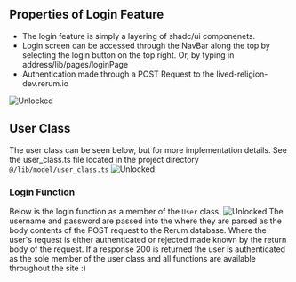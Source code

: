 
## Properties of Login Feature

- The login feature is simply a layering of shadc/ui componenets.
- Login screen can be accessed through the NavBar along the top by selecting the login button on the top right. Or, by typing in address/lib/pages/loginPage
- Authentication made through a POST Request to the lived-religion-dev.rerum.io

![Unlocked](/loginScreen/loginUI.png)

## User Class

The user class can be seen below, but for more implementation details. See the user_class.ts file located in the project directory `@/lib/model/user_class.ts`
![Unlocked](/loginScreen/userClass.png)

### Login Function

Below is the login function as a member of the `User` class.
![Unlocked](/loginScreen/loginFunction.png)
The username and password are passed into the where they are parsed as the body contents of the POST request to the Rerum database. Where the user's request is either authenticated or rejected made known by the return body of the request. If a response 200 is returned the user is authenticated as the sole member of the user class and all functions are available throughout the site :)
